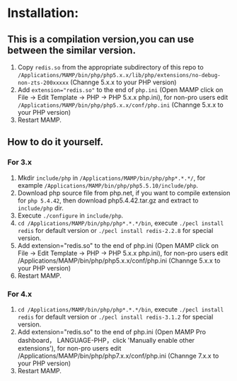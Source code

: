 # Installation:
## This is a compilation version,you can use between the similar version.
1. Copy `redis.so` from the appropriate subdirectory of this repo to `/Applications/MAMP/bin/php/php5.x.x/lib/php/extensions/no-debug-non-zts-200xxxxx` (Channge 5.x.x to your PHP version)
2. Add `extension="redis.so"` to the end of `php.ini` (Open MAMP click on File → Edit Template → PHP → PHP 5.x.x php.ini), for non-pro users edit `/Applications/MAMP/bin/php/php5.x.x/conf/php.ini` (Channge 5.x.x to your PHP version)
3. Restart MAMP.

## How to do it yourself.

### For 3.x

1. Mkdir `include/php` in `/Applications/MAMP/bin/php/php*.*.*/`, for example `/Applications/MAMP/bin/php/php5.5.10/include/php`.
2. Download php source file from php.net, if you want to compile extension for `php 5.4.42`, then download php5.4.42.tar.gz and extract to `include/php` dir.
3. Execute `./configure` in `include/php`.
4. `cd /Applications/MAMP/bin/php/php*.*.*/bin`, execute `./pecl install redis` for default version or `./pecl install redis-2.2.8` for special version.
5. Add extension="redis.so" to the end of php.ini (Open MAMP click on File → Edit Template → PHP → PHP 5.x.x php.ini), for non-pro users edit /Applications/MAMP/bin/php/php5.x.x/conf/php.ini (Channge 5.x.x to your PHP version)
6. Restart MAMP.

### For 4.x

1. `cd /Applications/MAMP/bin/php/php*.*.*/bin`, execute `./pecl install redis` for default version or `./pecl install redis-3.1.2` for special version.
2. Add extension="redis.so" to the end of php.ini (Open MAMP Pro dashboard， LANGUAGE-PHP，click 'Manually enable other extensions'), for non-pro users edit /Applications/MAMP/bin/php/php7.x.x/conf/php.ini (Channge 7.x.x to your PHP version)
3. Restart MAMP.


